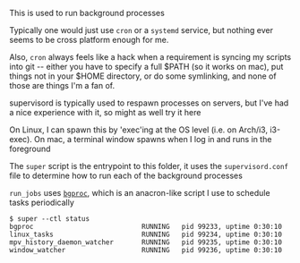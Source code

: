 This is used to run background processes

Typically one would just use `cron` or a `systemd` service, but nothing ever seems to be cross platform enough for me.

Also, `cron` always feels like a hack when a requirement is syncing my scripts into git -- either you have to specify a full $PATH (so it works on mac), put things not in your $HOME directory, or do some symlinking, and none of those are things I'm a fan of.

supervisord is typically used to respawn processes on servers, but I've had a nice experience with it, so might as well try it here

On Linux, I can spawn this by 'exec'ing at the OS level (i.e. on Arch/i3, i3-exec). On mac, a terminal window spawns when I log in and runs in the foreground

The `super` script is the entrypoint to this folder, it uses the `supervisord.conf` file to determine how to run each of the background processes

`run_jobs` uses [`bgproc`](https://github.com/seanbreckenridge/bgproc), which is an anacron-like script I use to schedule tasks periodically

```
$ super --ctl status
bgproc                           RUNNING   pid 99233, uptime 0:30:10
linux_tasks                      RUNNING   pid 99234, uptime 0:30:10
mpv_history_daemon_watcher       RUNNING   pid 99235, uptime 0:30:10
window_watcher                   RUNNING   pid 99236, uptime 0:30:10
```

